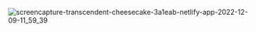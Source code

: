 ![screencapture-transcendent-cheesecake-3a1eab-netlify-app-2022-12-09-11_59_39](https://user-images.githubusercontent.com/78166507/206430139-a2265369-de33-44e1-ac35-3ea25ebc655c.png)


